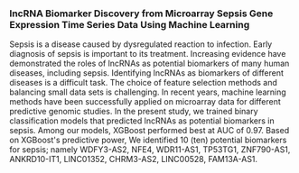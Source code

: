 ### lncRNA Biomarker Discovery from Microarray Sepsis Gene Expression Time Series Data Using Machine Learning

Sepsis is a disease caused by dysregulated reaction to infection. Early diagnosis of sepsis is important to its treatment. Increasing evidence have demonstrated the roles of lncRNAs as potential biomarkers of many human diseases, including sepsis. Identifying lncRNAs as biomarkers of different diseases is a difficult task. The choice of feature selection methods and balancing small data sets is challenging.  In recent years, machine learning methods have been successfully applied on microarray data for different predictive genomic studies. In the present study, we trained binary classification models that predicted lncRNAs as potential biomarkers in sepsis. Among our models, XGBoost performed best at AUC of 0.97. Based on XGBoost's predictive power, We identified  10 (ten) potential biomarkers for sepsis; namely WDFY3-AS2, NFE4, WDR11-AS1, TP53TG1, ZNF790-AS1, ANKRD10-IT1, LINC01352, CHRM3-AS2, LINC00528, FAM13A-AS1. 

